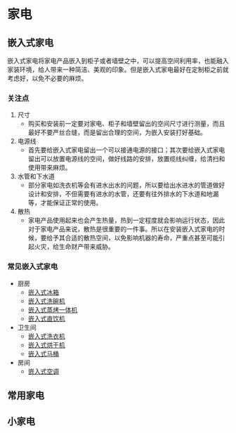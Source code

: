 # 家电

## 嵌入式家电

嵌入式家电将家电产品嵌入到柜子或者墙壁之中，可以提高空间利用率，也能融入家装环境，给人带来一种简洁、美观的印象。但是嵌入式家电最好在定制柜之前就考虑好，以免不必要的麻烦。

### 关注点

1. 尺寸
    - 购买和安装前一定要对家电、柜子和墙壁留出的空间尺寸进行测量，而且最好不要严丝合缝，而是留出合理的空间，为嵌入安装打好基础。
2. 电源线
    - 首先要给嵌入式家电留出一个可以接通电源的接口；其次要给嵌入式家电留出可以放置电源线的空间，做好线路的安排，放置缆线纠缠，给清扫和使用带来麻烦。
3. 水管和下水道
    - 部分家电如洗衣机等会有进水出水的问题，所以要给出水进水的管道做好设计和安排，不但需要有进水的水管，还要有往外排水的下水道和地漏等，才能保证正常的使用。
4. 散热
    - 家电产品使用起来也会产生热量，热到一定程度就会影响运行状态，因此对于家电产品来说，散热是很重要的一件事。所以在安装嵌入式家电的时候，要给予其合适的散热空间，以免影响机器的寿命，严重点甚至可能引起火灾，给生命财产带来威胁。

### 常见嵌入式家电

* 厨房
    * [嵌入式冰箱](soft/refrigerator.md)
    * [嵌入式洗碗机](soft/dishwasher.md)
    * [嵌入式蒸烤一体机](soft/oven.md)
    * [嵌入式直饮机](soft/drinking_machine.md)
* 卫生间
    * [嵌入式洗衣机](soft/washing_machine.md)
    * [嵌入式烘干机](soft/dryer.md)
    * [嵌入式马桶](soft/toilet.md)
* 房间
    * [嵌入式空调](soft/air_conditioner.md)


## 常用家电


## 小家电

